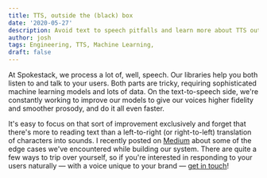 ```yaml
---
title: TTS, outside the (black) box
date: '2020-05-27'
description: Avoid text to speech pitfalls and learn more about TTS output. Josh Ziegler shares some of the edge cases we've encountered while building our system.
author: josh
tags: Engineering, TTS, Machine Learning,
draft: false
---
```


At Spokestack, we process a lot of, well, speech. Our libraries help you both listen to and talk to your users. Both parts are tricky, requiring sophisticated machine learning models and lots of data. On the text-to-speech side, we're constantly working to improve our models to give our voices higher fidelity and smoother prosody, and do it all even faster.

It's easy to focus on that sort of improvement exclusively and forget that there's more to reading text than a left-to-right (or right-to-left) translation of characters into sounds. I recently posted on [Medium](https://medium.com/@josh_z/tts-outside-the-black-box-81ed0b96553b) about some of the edge cases we've encountered while building our system. There are quite a few ways to trip over yourself, so if you're interested in responding to your users naturally — with a voice unique to your brand — [get in touch](mailto:hello@spokestack.io)!
